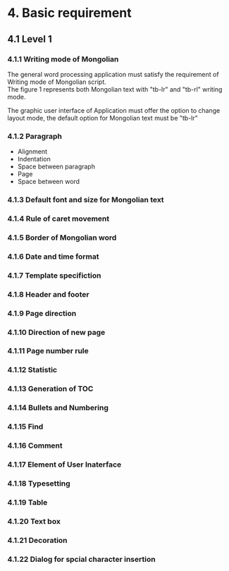 # 4. Basic requirement

## 4.1 Level 1

### 4.1.1 Writing mode of Mongolian

The general word processing application must satisfy the  requirement of Writing mode of Mongolian script.  
The figure 1 represents both Mongolian text with "tb-lr" and "tb-rl" writing mode.

The graphic user interface of Application must offer the option to change layout mode, the default option for Mongolian text must be "tb-lr"

### 4.1.2 Paragraph

* Alignment
* Indentation
* Space between paragraph
* Page
* Space between word

### 4.1.3 Default font and size for Mongolian text

### 4.1.4 Rule of caret movement

### 4.1.5 Border of Mongolian word

### 4.1.6 Date and time format

### 4.1.7 Template specifiction

### 4.1.8 Header and footer

### 4.1.9 Page direction

### 4.1.10 Direction of new page

### 4.1.11 Page number rule

### 4.1.12 Statistic

### 4.1.13 Generation of TOC

### 4.1.14 Bullets and Numbering

### 4.1.15 Find

### 4.1.16 Comment

### 4.1.17 Element of User Inaterface

### 4.1.18 Typesetting

### 4.1.19 Table

### 4.1.20 Text box

### 4.1.21 Decoration

### 4.1.22 Dialog for spcial character insertion



